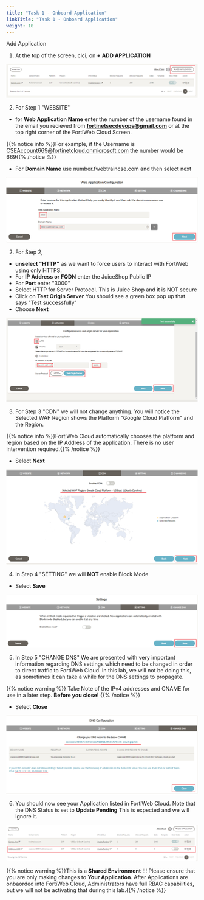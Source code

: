 ```yaml
---
title: "Task 1 - Onboard Application"
linkTitle: "Task 1 - Onboard Application"
weight: 10
---
```


Add Application

1. At the top of the screen, clci, on **+ ADD APPLICATION** 

![Add-App](add-app.png)

2. For Step 1 "WEBSITE" 

- for **Web Application Name** enter the number of the username found in the email you recieved from **fortinetsecdevops@gmail.com** or at the top right corner of the FortiWeb Cloud Screen.   

{{% notice info %}}For example, if the Username is CSEAccount669@fortinetcloud.onmicrosoft.com the number would be 669{{% /notice %}}

- For **Domain Name** use number.fwebtraincse.com and then select next

![App-1](app-1.png)

2. For Step 2,

- **unselect "HTTP"** as we want to force users to interact with FortiWeb using only HTTPS.
- For **IP Address or FQDN** enter the JuiceShop Public IP
- For **Port** enter "3000"
- Select HTTP for Server Protocol.  This is Juice Shop and it is NOT secure
- Click on **Test Origin Server**  You should see a green box pop up that says "Test successfully"
- Choose **Next**

![App-2](app-2.png)

3. For Step 3 "CDN" we will not change anything.  You will notice the Selected WAF Region shows the Platform "Google Cloud Platform" and the Region.  

{{% notice info %}}FortiWeb Cloud automatically chooses the platform and region based on the IP Address of the application.  There is no user intervention required.{{% /notice %}}

- Select **Next**

![App-3](app-3.png)

4. In Step 4 "SETTING" we will **NOT** enable Block Mode

- Select **Save**

![App-4](app-4.png)

5. In Step 5 "CHANGE DNS" We are presented with very important information regarding DNS settings which need to be changed in order to direct traffic to FortiWeb Cloud.  In this lab, we will not be doing this, as sometimes it can take a while for the DNS settings to propagate.  

{{% notice warning %}} 
Take Note of the IPv4 addresses and CNAME for use in a later step.  **Before you close!**
{{% /notice %}}

- Select **Close**

![App-5](app-5.png)

6. You should now see your Application listed in FortiWeb Cloud.  Note that the DNS Status is set to **Update Pending** This is expected and we will ignore it.

![App-on](app-on.png)

{{% notice warning %}}This is a **Shared Environment** !!!  Please ensure that you are only making changes to **Your Application**.  After Applications are onbaorded into FortiWeb Cloud, Administrators have full RBAC capabilities, but we will not be activating that during this lab.{{% /notice %}}